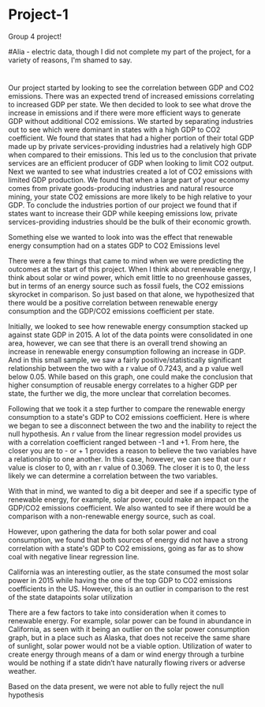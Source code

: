# Project-1
Group 4 project!

#Alia - electric data, though I did not complete my part of the project, for a variety of reasons, I'm shamed to say.
#

Our project started by looking to see the correlation between GDP and CO2 emissions. There was an expected trend of increased emissions correlating to increased GDP per state. We then decided to look to see what drove the increase in emissions and if there were more efficient ways to generate GDP without additional CO2 emissions. We started by separating industries out to see which were dominant in states with a high GDP to CO2 coefficient. We found that states that had a higher portion of their total GDP made up by private services-providing industries had a relatively high GDP when compared to their emissions. This led us to the conclusion that private services are an efficient producer of GDP when looking to limit CO2 output. Next we wanted to see what industries created a lot of CO2 emissions with limited GDP production. We found that when a large part of your economy comes from private goods-producing industries and natural resource mining, your state CO2 emissions are more likely to be high relative to your GDP. To conclude the industries portion of our project we found that if states want to increase their GDP while keeping emissions low, private services-providing industries should be the bulk of their economic growth.


Something else we wanted to look into was the effect that renewable energy consumption had on a states GDP to CO2 Emissions level

There were a few things that came to mind when we were predicting the outcomes at the start of this project. When I think about renewable energy, I think about solar or wind power, which emit little to no greenhouse gasses, but in terms of an energy source such as fossil fuels, the CO2 emissions skyrocket in comparison. So just based on that alone, we hypothesized that there would be a positive correlation between renewable energy consumption and the GDP/CO2 emissions coefficient per state. 

Initially, we looked to see how renewable energy consumption stacked up against state GDP in 2015. A lot of the data points were consolidated in one area, however, we can see that there is an overall trend showing an increase in renewable energy consumption following an increase in GDP. And in this small sample, we saw a fairly positive/statistically significant relationship between the two with a r value of 0.7243, and a p value well below 0.05. While based on this graph, one could make the conclusion that higher consumption of reusable energy correlates to a higher GDP per state, the further we dig, the more unclear that correlation becomes. 

Following that we took it a step further to compare the renewable energy consumption to a state's GDP to CO2 emissions coefficient. Here is where we began to see a disconnect between the two and the inability to reject the null hypothesis. An r value from the linear regression model provides us with a correlation coefficient ranged between -1 and +1. From here, the closer you are to - or + 1 provides a reason to believe the two variables have a relationship to one another. In this case, however, we can see that our r value is closer to 0, with an r value of 0.3069. The closer it is to 0, the less likely we can determine a correlation between the two variables. 

With that in mind, we wanted to dig a bit deeper and see if a specific type of renewable energy, for example, solar power, could make an impact on the GDP/CO2 emissions coefficient. We also wanted to see if there would be a comparison with a non-renewable energy source, such as coal.  

However, upon gathering the data for both solar power and coal consumption, we found that both sources of energy did not have a strong correlation with a state's GDP to CO2 emissions, going as far as to show coal with negative linear regression line. 

California was an interesting outlier, as the state consumed the most solar power in 2015 while having the one of the top GDP to CO2 emissions coefficients in the US. However, this is an outlier in comparison to the rest of the state datapoints solar utilization

There are a few factors to take into consideration when it comes to renewable energy. For example, solar power can be found in abundance in California, as seen with it being an outlier on the solar power consumption graph, but in a place such as Alaska, that does not receive the same share of sunlight, solar power would not be a viable option. Utilization of water to create energy through means of a dam or wind energy through a turbine would be nothing if a state didn’t have naturally flowing rivers or adverse weather. 

Based on the data present, we were not able to fully reject the null hypothesis
